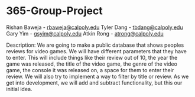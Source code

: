 # 365-Group-Project
Rishan Baweja - rbaweja@calpoly.edu
Tyler Dang - tbdang@calpoly.edu
Gary Yim - gsyim@calpoly.edu
Atkin Rong - atrong@calpoly.edu

Description:
  We are going to make a public database that shows peoples reviews for video games. We will have different parameters that they have to enter. This will include things like their review out of 10, the year the game was released, the title of the video game, the genre of the video game, the console it was released on, a space for them to enter their review. We will also try to implement a way to filter by title or review. As we get into development, we will add and subtract functionality, but this our initial idea.
